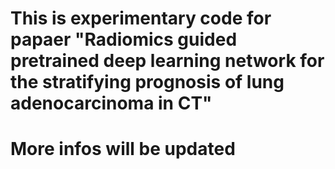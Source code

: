 # This is experimentary code for papaer "Radiomics guided pretrained deep learning network for the stratifying prognosis of lung adenocarcinoma in CT"

# More infos will be updated
